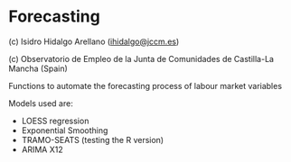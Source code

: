 Forecasting
==========
(c) Isidro Hidalgo Arellano (ihidalgo@jccm.es)

(c) Observatorio de Empleo de la Junta de Comunidades de Castilla-La Mancha (Spain)

Functions to automate the forecasting process of labour market variables

Models used are:
- LOESS regression
- Exponential Smoothing
- TRAMO-SEATS (testing the R version)
- ARIMA X12
